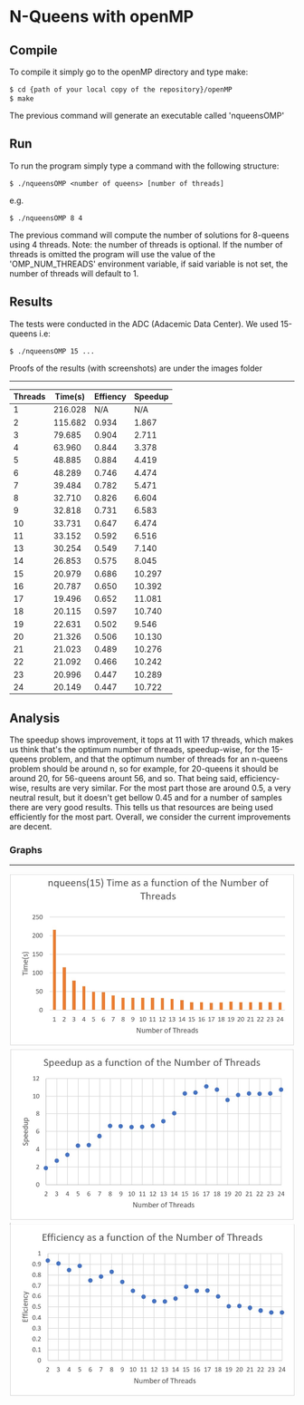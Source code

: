
# N-Queens with openMP

## Compile

To compile it simply go to the openMP directory and type make:

	$ cd {path of your local copy of the repository}/openMP
	$ make

The previous command will generate an executable called 'nqueensOMP'

## Run

To run the program simply type a command with the following structure:
	
	$ ./nqueensOMP <number of queens> [number of threads]

e.g.

	$ ./nqueensOMP 8 4

The previous command will compute the number of solutions for 8-queens using 4 threads. Note: the number of threads is optional. If the number of threads is omitted the program will use the value of the 'OMP_NUM_THREADS' environment variable, if said variable is not set, the number of threads will default to 1.

## Results

The tests were conducted in the ADC (Adacemic Data Center). We used 15-queens i.e:
	
	$ ./nqueensOMP 15 ...

Proofs of the results (with screenshots) are under the images folder

---

| Threads | Time(s) | Effiency | Speedup |
| ------- | ------- | -------- | ------- |
| 1       | 216.028 | N/A      | N/A     |
| 2       | 115.682 | 0.934    | 1.867   |
| 3       | 79.685  | 0.904    | 2.711   |
| 4       | 63.960  | 0.844    | 3.378   |
| 5       | 48.885  | 0.884    | 4.419   |
| 6       | 48.289  | 0.746    | 4.474   |
| 7       | 39.484  | 0.782    | 5.471   |
| 8       | 32.710  | 0.826    | 6.604   |
| 9       | 32.818  | 0.731    | 6.583   |
| 10      | 33.731  | 0.647    | 6.474   |
| 11      | 33.152  | 0.592    | 6.516   |
| 13      | 30.254  | 0.549    | 7.140   |
| 14      | 26.853  | 0.575    | 8.045   |
| 15      | 20.979  | 0.686    | 10.297  |
| 16      | 20.787  | 0.650    | 10.392  |
| 17      | 19.496  | 0.652    | 11.081  |
| 18      | 20.115  | 0.597    | 10.740  |
| 19      | 22.631  | 0.502    | 9.546   |
| 20      | 21.326  | 0.506    | 10.130  |
| 21      | 21.023  | 0.489    | 10.276  |
| 22      | 21.092  | 0.466    | 10.242  |
| 23      | 20.996  | 0.447    | 10.289  |
| 24      | 20.149  | 0.447    | 10.722  |

## Analysis

The speedup shows improvement, it tops at 11 with 17 threads, which makes us think that's the optimum number of threads, speedup-wise, for the 15-queens problem, and that the optimum number of threads for an n-queens problem should be around n, so for example, for 20-queens it should be around 20, for 56-queens arount 56, and so. That being said, efficiency-wise, results are very similar. For the most part those are around 0.5, a very neutral result, but it doesn't get bellow 0.45 and for a number of samples there are very good results. This tells us that resources are being used efficiently for the most part. Overall, we consider the current improvements are decent.

### Graphs
---
![Time vs Threads](images/time.jpg)
![Time vs Threads](images/speedup.jpg)
![Time vs Threads](images/efficiency.jpg)